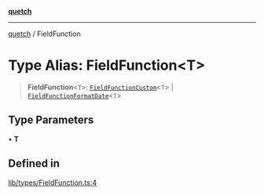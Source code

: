 [**quetch**](../README.md)

***

[quetch](../README.md) / FieldFunction

# Type Alias: FieldFunction\<T\>

> **FieldFunction**\<`T`\>: [`FieldFunctionCustom`](FieldFunctionCustom.md)\<`T`\> \| [`FieldFunctionFormatDate`](FieldFunctionFormatDate.md)\<`T`\>

## Type Parameters

• **T**

## Defined in

[lib/types/FieldFunction.ts:4](https://github.com/nevoland/quetch/blob/6249acbaaaaaeed54f7d39c2e784b6176249eef9/lib/types/FieldFunction.ts#L4)
